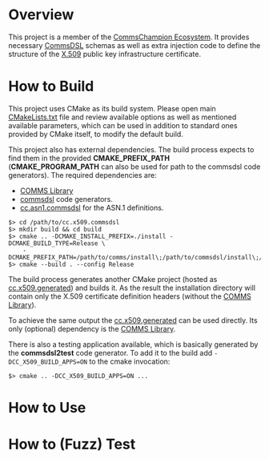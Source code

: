 # Overview
This project is a member of the [CommsChampion Ecosystem](https://commschamp.github.io/).
It provides necessary [CommsDSL](https://commschamp.github.io/commsdsl_spec) schemas as well as
extra injection code to define the structure of the
[X.509](https://datatracker.ietf.org/doc/html/rfc5280) public key infrastructure certificate.


# How to Build
This project uses CMake as its build system. Please open main
[CMakeLists.txt](CMakeLists.txt) file and review available options as well as mentioned available parameters,
which can be used in addition to standard ones provided by CMake itself, to modify the default build.

This project also has external dependencies. The build process expects to find them in the
provided **CMAKE_PREFIX_PATH** (**CMAKE_PROGRAM_PATH** can also be used for path to the commsdsl code generators).
The required dependencies are:

- [COMMS Library](https://github.com/commschamp/comms)
- [commsdsl](https://github.com/commschamp/commsdsl) code generators.
- [cc.asn1.commsdsl](https://github.com/commschamp/cc.asn1.commsdsl) for the ASN.1 definitions.

```
$> cd /path/to/cc.x509.commsdsl
$> mkdir build && cd build
$> cmake .. -DCMAKE_INSTALL_PREFIX=./install -DCMAKE_BUILD_TYPE=Release \
    -DCMAKE_PREFIX_PATH=/path/to/comms/install\;/path/to/commsdsl/install\;/path/to/asn1/install
$> cmake --build . --config Release
```

The build process generates another CMake project (hosted as [cc.x509.generated](https://github.com/commschamp/cc.x509.generated))
and builds it. As the result the installation directory will contain only the X.509
certificate definition headers (without the [COMMS Library](https://github.com/commschamp/comms)).

To achieve the same output the [cc.x509.generated](https://github.com/commschamp/cc.x509.generated) can
be used directly. Its only (optional) dependency is the [COMMS Library](https://github.com/commschamp/comms).

There is also a testing application available, which is basically generated by the
**commsdsl2test** code generator. To add it to the build add `-DCC_X509_BUILD_APPS=ON` to the cmake
invocation:
```
$> cmake .. -DCC_X509_BUILD_APPS=ON ...
```

# How to Use

# How to (Fuzz) Test
